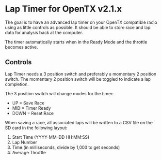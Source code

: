 Lap Timer for OpenTX v2.1.x
===========================

The goal is to have an advanced lap timer on your OpenTX compatible radio
using as little controls as possible. It should be able to store race and
lap data for analysis back at the computer.

The timer automatically starts when in the Ready Mode and the throttle
becomes active.

Controls
--------

Lap Timer needs a 3 position switch and preferably a momentary 2 position
switch. The momentary 2 position switch will be toggled to indicate a lap
completion.

The 3 position switch will change modes for the timer:
  *   UP = Save Race
  *  MID = Timer Ready
  * DOWN = Reset Race

When saving a race, all associated laps will be written to a CSV file on
the SD card in the following layout:

  1. Start Time (YYYY-MM-DD HH:MM:SS)
  2. Lap Number
  3. Time (in milliseconds, divide by 1,000 to get seconds)
  4. Average Throttle
